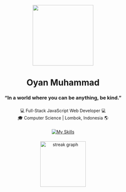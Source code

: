 <div align="center">
  <img height="200" src="https://i.ibb.co/fz8gr48d/tenor.gif"  />
</div>

###

<h1 align="center">Oyan Muhammad</h1>

###

<h3 align="center">“In a world where you can be anything, be kind.”</h3>

###

<p align="center">💻 Full-Stack JavaScript Web Developer 💻 <br>🎓 Computer Science | Lombok, Indonesia 🌎</p>

###

<div align="center">

[![My Skills](https://skillicons.dev/icons?i=js,ts,react,nextjs,nodejs,express,vite,figma,tailwind,alpinejs,electron,vscode,webstorm,git,prisma,mongodb,supabase,mysql,cassandra,dynamodb,postgres,vercel,heroku,aws,azure,gcp,firebase,cloudflare&perline=7)](https://github.com/oyanmuhammad)

</div>

###

<div align="center">
  <img src="https://streak-stats.demolab.com?user=oyanmuhammad&locale=en&mode=daily&theme=nightowl&hide_border=false&border_radius=5&order=3" height="150" alt="streak graph"  />
</div>

###

